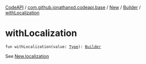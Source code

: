 [CodeAPI](../../../index.md) / [com.github.jonathanxd.codeapi.base](../../index.md) / [New](../index.md) / [Builder](index.md) / [withLocalization](.)

# withLocalization

`fun withLocalization(value: `[`Type`](http://docs.oracle.com/javase/6/docs/api/java/lang/reflect/Type.html)`): `[`Builder`](index.md)

See [New.localization](../localization.md)

